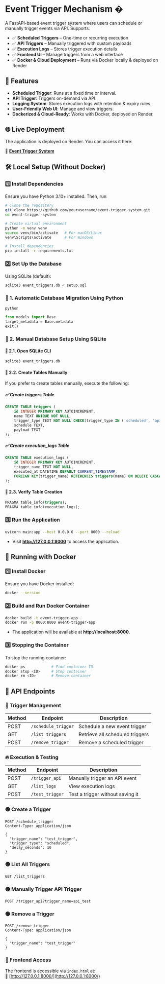 # Event Trigger Mechanism �

A FastAPI-based event trigger system where users can schedule or manually trigger events via API. Supports:
- ✅ **Scheduled Triggers** – One-time or recurring execution
- ✅ **API Triggers** – Manually triggered with custom payloads
- ✅ **Execution Logs** – Stores trigger execution details
- ✅ **Frontend UI** – Manage triggers from a web interface
- ✅ **Docker & Cloud Deployment** – Runs via Docker locally & deployed on Render

## 📌 Features
- **Scheduled Trigger**: Runs at a fixed time or interval.
- **API Trigger**: Triggers on-demand via API.
- **Logging System**: Stores execution logs with retention & expiry rules.
- **User-Friendly Web UI**: Manage and view triggers.
- **Dockerized & Cloud-Ready**: Works with Docker, deployed on Render.

## 🌐 Live Deployment
The application is deployed on Render. You can access it here:  

🔗 **[Event Trigger System](https://event-triggerz.onrender.com/)**  

## 🛠️ Local Setup (Without Docker)

### 1️⃣ Install Dependencies

Ensure you have Python 3.10+ installed. Then, run:

```bash
# Clone the repository
git clone https://github.com/yourusername/event-trigger-system.git
cd event-trigger-system

# Create virtual environment
python -m venv venv
source venv/bin/activate   # For macOS/Linux
venv\Scripts\activate      # For Windows

# Install dependencies
pip install -r requirements.txt

```

### 2️⃣ Set Up the Database
Using SQLite (default):
```bash
sqlite3 event_triggers.db < setup.sql
```
### 🔹 1. Automatic Database Migration Using Python

```bash
python
```

```python
from models import Base
target_metadata = Base.metadata
exit()
```


### 🔹 2. Manual Database Setup Using SQLite

#### 📌 2.1. Open SQLite CLI

```bash
sqlite3 event_triggers.db
```

#### 📌 2.2. Create Tables Manually

If you prefer to create tables manually, execute the following:
##### ✅ Create triggers Table

```sql
CREATE TABLE triggers (
    id INTEGER PRIMARY KEY AUTOINCREMENT,
    name TEXT UNIQUE NOT NULL,
    trigger_type TEXT NOT NULL CHECK(trigger_type IN ('scheduled', 'api')),
    schedule TEXT,
    payload TEXT
);
```
##### ✅ Create execution_logs Table

```sql
CREATE TABLE execution_logs (
    id INTEGER PRIMARY KEY AUTOINCREMENT,
    trigger_name TEXT NOT NULL,
    executed_at DATETIME DEFAULT CURRENT_TIMESTAMP,
    FOREIGN KEY(trigger_name) REFERENCES triggers(name) ON DELETE CASCADE
);
```

#### 📌 2.3. Verify Table Creation

```sql
PRAGMA table_info(triggers);
PRAGMA table_info(execution_logs);
```

### 3️⃣ Run the Application
```bash
uvicorn main:app --host 0.0.0.0 --port 8000 --reload
```

- Visit **http://127.0.0.1:8000** to access the application.

## 🐳 Running with Docker

### 1️⃣ Install Docker

Ensure you have Docker installed:

```bash
docker --version
```

### 2️⃣ Build and Run Docker Container

```bash
docker build -t event-trigger-app .
docker run -p 8000:8000 event-trigger-app
```

- The application will be available at **http://localhost:8000**.


### 3️⃣ Stopping the Container

To stop the running container:

```bash
docker ps            # Find container ID
docker stop <ID>     # Stop container
docker rm <ID>       # Remove container
```



## 🔗 API Endpoints

### 📌 Trigger Management

| Method | Endpoint            | Description                     |
|--------|---------------------|---------------------------------|
| POST   | `/schedule_trigger`  | Schedule a new event trigger    |
| GET    | `/list_triggers`     | Retrieve all scheduled triggers |
| POST   | `/remove_trigger`    | Remove a scheduled trigger      |

### 🔥 Execution & Testing

| Method | Endpoint            | Description                              |
|--------|---------------------|------------------------------------------|
| POST   | `/trigger_api`      | Manually trigger an API event            |
| GET    | `/list_logs`        | View execution logs                      |
| POST   | `/test_trigger`     | Test a trigger without saving it         |



### 🟢 Create a Trigger

```http
POST /schedule_trigger
Content-Type: application/json

{
  "trigger_name": "test_trigger",
  "trigger_type": "scheduled",
  "delay_seconds": 10
}

```

### 🟢 List All Triggers

```http
GET /list_triggers
```

### 🟢 Manually Trigger API Trigger

```http
POST /trigger_api?trigger_name=api_test
```

### 🟢 Remove a Trigger

```http
POST /remove_trigger
Content-Type: application/json

{
  "trigger_name": "test_trigger"
}
```

### 🎨 Frontend Access

The frontend is accessible via `index.html` at:  
🔗 [http://127.0.0.1:8000/](http://127.0.0.1:8000/)